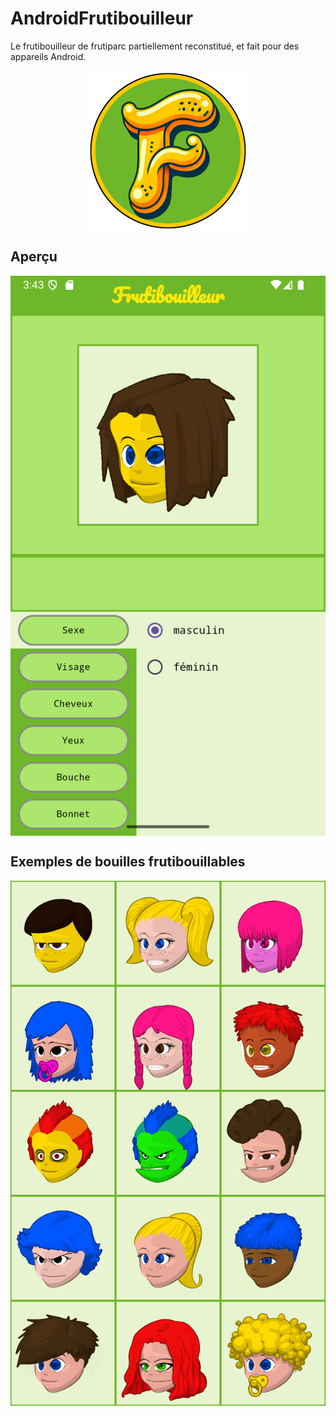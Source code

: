 # AndroidFrutibouilleur

Le frutibouilleur de frutiparc partiellement reconstitué, et fait pour des appareils Android.

<img src="app/src/main/res/drawable/icon_app.webp" alt="logo" style="display:block;width:256px;margin:auto;"/>

## Aperçu

<img src="readme_imgs/apercu_app.png" alt="aperçu" style="display:block;width:512px;margin:auto;"/>

## Exemples de bouilles frutibouillables

<img src="readme_imgs/exemplesFrutibouilles.png" alt="exemples de frutibouilles" style="display:block;width:1024px;margin:auto;"/>